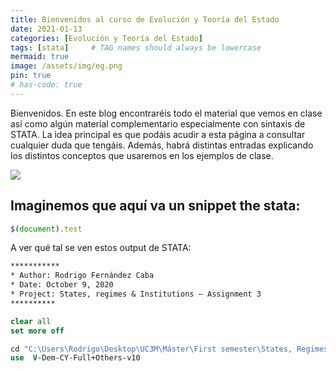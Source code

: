 ```yaml
---
title: Bienvenidos al curso de Evolución y Teoría del Estado
date: 2021-01-13
categories: [Evolución y Teoría del Estado]
tags: [stata]     # TAG names should always be lowercase
mermaid: true
image: /assets/img/eg.png
pin: true
# has-code: true
---
```


Bienvenidos. En este blog encontraréis todo el material que vemos en clase así como algún material complementario especialmente con sintaxis de STATA. La idea principal es que podáis acudir a esta página a consultar cualquier duda que tengáis. Además, habrá distintas entradas explicando los distintos conceptos que usaremos en los ejemplos de clase.

[![](https://mermaid.ink/img/eyJjb2RlIjoiZ3JhcGggVERcbiAgICBBW0NocmlzdG1hc10gLS0-fEdldCBtb25leXwgQihHbyBzaG9wcGluZylcbiAgICBCIC0tPiBDe0xldCBtZSB0aGlua31cbiAgICBDIC0tPnxPbmV8IERbTGFwdG9wXVxuICAgIEQgLS0-IEdbVEVTVF1cbiAgICBDIC0tPnxUd298IEVbaVBob25lXVxuICAgIEMgLS0-fFRocmVlfCBGW2ZhOmZhLWNhciBDYXJdXG4gICAgXG4gICAgICAgICAgICAiLCJtZXJtYWlkIjp7InRoZW1lIjoiZGVmYXVsdCJ9LCJ1cGRhdGVFZGl0b3IiOmZhbHNlfQ)](https://mermaid-js.github.io/mermaid-live-editor/#/edit/eyJjb2RlIjoiZ3JhcGggVERcbiAgICBBW0NocmlzdG1hc10gLS0-fEdldCBtb25leXwgQihHbyBzaG9wcGluZylcbiAgICBCIC0tPiBDe0xldCBtZSB0aGlua31cbiAgICBDIC0tPnxPbmV8IERbTGFwdG9wXVxuICAgIEQgLS0-IEdbVEVTVF1cbiAgICBDIC0tPnxUd298IEVbaVBob25lXVxuICAgIEMgLS0-fFRocmVlfCBGW2ZhOmZhLWNhciBDYXJdXG4gICAgXG4gICAgICAgICAgICAiLCJtZXJtYWlkIjp7InRoZW1lIjoiZGVmYXVsdCJ9LCJ1cGRhdGVFZGl0b3IiOmZhbHNlfQ)

## Imaginemos que aquí va un snippet the stata:

```js
$(document).test
```
A ver qué tal se ven estos output de STATA:

```stata
***********
* Author: Rodrigo Fernández Caba
* Date: October 9, 2020
* Project: States, regimes & Institutions – Assignment 3
**********

clear all
set more off

cd "C:\Users\Rodrigo\Desktop\UC3M\Máster\First semester\States, Regimes and Institutions\Week 1\Country_Year_V-Dem_Full+others_STATA_v10"
use  V-Dem-CY-Full+Others-v10

```


